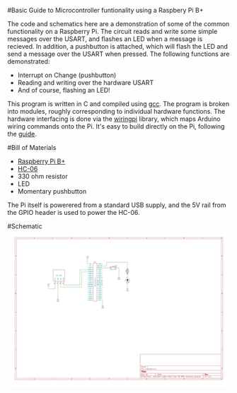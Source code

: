 #Basic Guide to Microcontroller funtionality using a Raspbery Pi B+ 

The code and schematics here are a demonstration of some of the common functionality on a Raspberry Pi.  The circuit reads and write some simple messages over the USART, and flashes an LED when a message is recieved.  In addition, a pushbutton is attached, which will flash the LED and send a message over the USART when pressed.  The following functions are demonstrated:

- Interrupt on Change (pushbutton)
- Reading and writing over the hardware USART
- And of course, flashing an LED!

This program is written in C and compiled using [gcc](http://gcc.gnu.org).  The program is broken into modules, roughly corresponding to individual hardware functions.  The hardware interfacing is done via the [wiringpi](http://www.wiringpi.com) library, which maps Arduino wiring commands onto the Pi.  It's easy to build directly on the Pi, following the [guide](http://www.wiringpi.com/download-and-install).

#Bill of Materials
- [Raspberry Pi B+](https://raspberrypi.org/products/model-b-plus)
- [HC-06](http://abc-rc.pl/templates/images/files/995/1425483439-hc-06-datasheet.pdf)
- 330 ohm resistor
- LED
- Momentary pushbutton

The Pi itself is powerered from a standard USB supply, and the 5V rail from the GPIO header is used to power the HC-06.

#Schematic
![schematic](https://github.com/lobsteropteryx/piflasher/blob/master/piflasher.schematic.svg)



